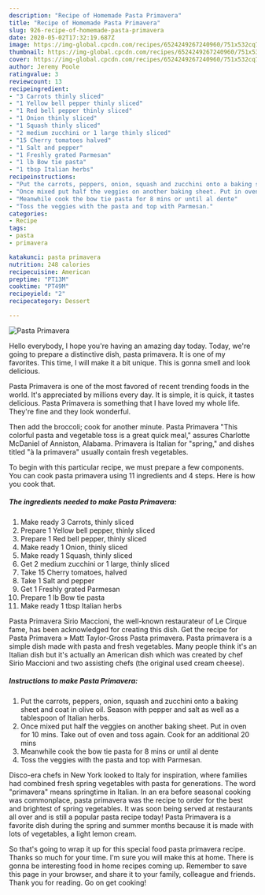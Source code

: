 ```yaml
---
description: "Recipe of Homemade Pasta Primavera"
title: "Recipe of Homemade Pasta Primavera"
slug: 926-recipe-of-homemade-pasta-primavera
date: 2020-05-02T17:32:19.687Z
image: https://img-global.cpcdn.com/recipes/6524249267240960/751x532cq70/pasta-primavera-recipe-main-photo.jpg
thumbnail: https://img-global.cpcdn.com/recipes/6524249267240960/751x532cq70/pasta-primavera-recipe-main-photo.jpg
cover: https://img-global.cpcdn.com/recipes/6524249267240960/751x532cq70/pasta-primavera-recipe-main-photo.jpg
author: Jeremy Poole
ratingvalue: 3
reviewcount: 13
recipeingredient:
- "3 Carrots thinly sliced"
- "1 Yellow bell pepper thinly sliced"
- "1 Red bell pepper thinly sliced"
- "1 Onion thinly sliced"
- "1 Squash thinly sliced"
- "2 medium zucchini or 1 large thinly sliced"
- "15 Cherry tomatoes halved"
- "1 Salt and pepper"
- "1 Freshly grated Parmesan"
- "1 lb Bow tie pasta"
- "1 tbsp Italian herbs"
recipeinstructions:
- "Put the carrots, peppers, onion, squash and zucchini onto a baking sheet and coat in olive oil. Season with pepper and salt as well as a tablespoon of Italian herbs."
- "Once mixed put half the veggies on another baking sheet. Put in oven for 10 mins. Take out of oven and toss again. Cook for an additional 20 mins"
- "Meanwhile cook the bow tie pasta for 8 mins or until al dente"
- "Toss the veggies with the pasta and top with Parmesan."
categories:
- Recipe
tags:
- pasta
- primavera

katakunci: pasta primavera 
nutrition: 248 calories
recipecuisine: American
preptime: "PT13M"
cooktime: "PT49M"
recipeyield: "2"
recipecategory: Dessert

---
```



![Pasta Primavera](https://img-global.cpcdn.com/recipes/6524249267240960/751x532cq70/pasta-primavera-recipe-main-photo.jpg)

Hello everybody, I hope you're having an amazing day today. Today, we're going to prepare a distinctive dish, pasta primavera. It is one of my favorites. This time, I will make it a bit unique. This is gonna smell and look delicious.

Pasta Primavera is one of the most favored of recent trending foods in the world. It's appreciated by millions every day. It is simple, it is quick, it tastes delicious. Pasta Primavera is something that I have loved my whole life. They're fine and they look wonderful.

Then add the broccoli; cook for another minute. Pasta Primavera &#34;This colorful pasta and vegetable toss is a great quick meal,&#34; assures Charlotte McDaniel of Anniston, Alabama. Primavera is Italian for &#34;spring,&#34; and dishes titled &#34;à la primavera&#34; usually contain fresh vegetables.


To begin with this particular recipe, we must prepare a few components. You can cook pasta primavera using 11 ingredients and 4 steps. Here is how you cook that.

<!--inarticleads1-->

##### The ingredients needed to make Pasta Primavera:

1. Make ready 3 Carrots, thinly sliced
1. Prepare 1 Yellow bell pepper, thinly sliced
1. Prepare 1 Red bell pepper, thinly sliced
1. Make ready 1 Onion, thinly sliced
1. Make ready 1 Squash, thinly sliced
1. Get 2 medium zucchini or 1 large, thinly sliced
1. Take 15 Cherry tomatoes, halved
1. Take 1 Salt and pepper
1. Get 1 Freshly grated Parmesan
1. Prepare 1 lb Bow tie pasta
1. Make ready 1 tbsp Italian herbs


Pasta Primavera Sirio Maccioni, the well-known restaurateur of Le Cirque fame, has been acknowledged for creating this dish. Get the recipe for Pasta Primavera » Matt Taylor-Gross Pasta primavera. Pasta primavera is a simple dish made with pasta and fresh vegetables. Many people think it&#39;s an Italian dish but it&#39;s actually an American dish which was created by chef Sirio Maccioni and two assisting chefs (the original used cream cheese). 

<!--inarticleads2-->

##### Instructions to make Pasta Primavera:

1. Put the carrots, peppers, onion, squash and zucchini onto a baking sheet and coat in olive oil. Season with pepper and salt as well as a tablespoon of Italian herbs.
1. Once mixed put half the veggies on another baking sheet. Put in oven for 10 mins. Take out of oven and toss again. Cook for an additional 20 mins
1. Meanwhile cook the bow tie pasta for 8 mins or until al dente
1. Toss the veggies with the pasta and top with Parmesan.


Disco-era chefs in New York looked to Italy for inspiration, where families had combined fresh spring vegetables with pasta for generations. The word &#34;primavera&#34; means springtime in Italian. In an era before seasonal cooking was commonplace, pasta primavera was the recipe to order for the best and brightest of spring vegetables. It was soon being served at restaurants all over and is still a popular pasta recipe today! Pasta Primavera is a favorite dish during the spring and summer months because it is made with lots of vegetables, a light lemon cream. 

So that's going to wrap it up for this special food pasta primavera recipe. Thanks so much for your time. I'm sure you will make this at home. There is gonna be interesting food in home recipes coming up. Remember to save this page in your browser, and share it to your family, colleague and friends. Thank you for reading. Go on get cooking!
